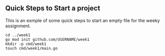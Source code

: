 
## Quick Steps to Start a project

This is an exmple of some quick steps to start an empty file for the weeky assignment.

```
cd ../week1
go mod init github.com/USERNAME/week1
mkdir -p cmd/week1
touch cmd/week1/main.go
```
